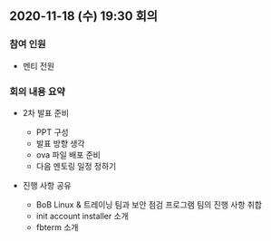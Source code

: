## 2020-11-18 (수) 19:30 회의

### 참여 인원
- 멘티 전원

### 회의 내용 요약
- 2차 발표 준비
  - PPT 구성
  - 발표 방향 생각
  - ova 파일 배포 준비
  - 다음 멘토링 일정 정하기

- 진행 사항 공유
  - BoB Linux & 트레이닝 팀과 보안 점검 프로그램 팀의 진행 사항 취합
  - init account installer 소개
  - fbterm 소개
  
